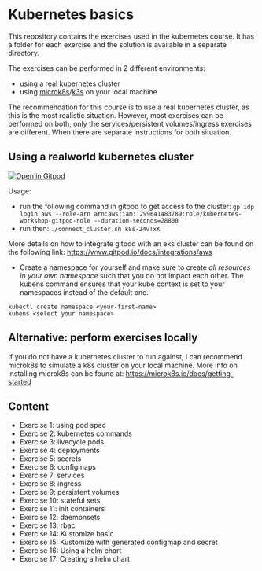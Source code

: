 # Kubernetes basics

This repository contains the exercises used in the kubernetes course.
It has a folder for each exercise and the solution is available in a separate directory.

The exercises can be performed in 2 different environments:
- using a real kubernetes cluster
- using [microk8s](https://microk8s.io/)/[k3s](https://k3s.io/) on your local machine

The recommendation for this course is to use a real kubernetes cluster, as this is the most realistic situation.
However, most exercises can be performed on both, only the services/persistent volumes/ingress exercises are different.
When there are separate instructions for both situation.

## Using a realworld kubernetes cluster 

[![Open in Gitpod](https://gitpod.io/button/open-in-gitpod.svg)](https://gitpod.io/#https://github.com/datamindedbe/kubernetes_academy_course)

Usage:
- run the following command in gitpod to get access to the cluster: `gp idp login aws --role-arn arn:aws:iam::299641483789:role/kubernetes-workshop-gitpod-role --duration-seconds=28800`
- run then: `./connect_cluster.sh k8s-24vTxK`

More details on how to integrate gitpod with an eks cluster can be found on the following link: https://www.gitpod.io/docs/integrations/aws

- Create a namespace for yourself and make sure to create *all resources in your own namespace* such that you do not impact each other.
  The kubens command ensures that your kube context is set to your namespaces instead of the default one.
```
kubectl create namespace <your-first-name>
kubens <select your namespace>
```

## Alternative: perform exercises locally

If you do not have a kubernetes cluster to run against, I can recommend microk8s to simulate a k8s cluster on your local machine.
More info on installing microk8s can be found at: https://microk8s.io/docs/getting-started

## Content

- Exercise 1: using pod spec
- Exercise 2: kubernetes commands
- Exercise 3: livecycle pods
- Exercise 4: deployments
- Exercise 5: secrets
- Exercise 6: configmaps
- Exercise 7: services
- Exercise 8: ingress
- Exercise 9: persistent volumes
- Exercise 10: stateful sets
- Exercise 11: init containers
- Exercise 12: daemonsets
- Exercise 13: rbac
- Exercise 14: Kustomize basic
- Exercise 15: Kustomize with generated configmap and secret
- Exercise 16: Using a helm chart
- Exercise 17: Creating a helm chart

